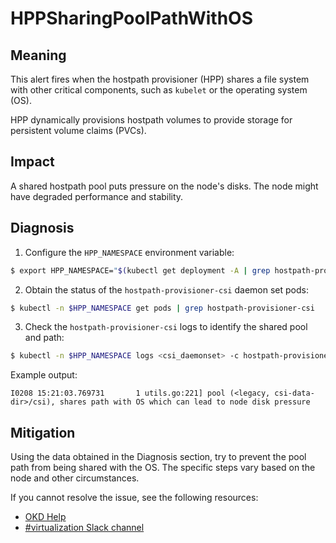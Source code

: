 <!-- Edited by Jiří Herrmann, 10 Nov 2022 -->

# HPPSharingPoolPathWithOS

## Meaning

This alert fires when the hostpath provisioner (HPP) shares a file system with other critical components, such as `kubelet` or the operating system (OS).

HPP dynamically provisions hostpath volumes to provide storage for persistent volume claims (PVCs).


## Impact

A shared hostpath pool puts pressure on the node's disks. The node might have degraded performance and stability.

## Diagnosis

1. Configure the `HPP_NAMESPACE` environment variable:
```bash
$ export HPP_NAMESPACE="$(kubectl get deployment -A | grep hostpath-provisioner-operator | awk '{print $1}')"
```

2. Obtain the status of the `hostpath-provisioner-csi` daemon set pods:
```bash
$ kubectl -n $HPP_NAMESPACE get pods | grep hostpath-provisioner-csi
```
 
3. Check the `hostpath-provisioner-csi` logs to identify the shared pool and path:
```bash
$ kubectl -n $HPP_NAMESPACE logs <csi_daemonset> -c hostpath-provisioner
```
Example output:
```  
I0208 15:21:03.769731       1 utils.go:221] pool (<legacy, csi-data-dir>/csi), shares path with OS which can lead to node disk pressure
```


## Mitigation

Using the data obtained in the Diagnosis section, try to prevent the pool path from being shared with the OS. The specific steps vary based on the node and other circumstances.

<!--DS: If you cannot resolve the issue, log in to the link:https://access.redhat.com[Customer Portal] and open a support case, attaching the artifacts gathered during the Diagnosis procedure.-->
<!--USstart-->
If you cannot resolve the issue, see the following resources:

- [OKD Help](https://www.okd.io/help/)
- [#virtualization Slack channel](https://kubernetes.slack.com/channels/virtualization)
<!--USend-->